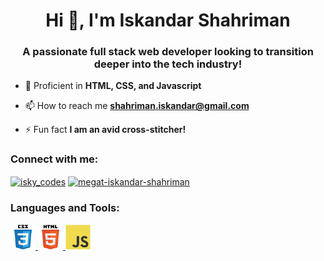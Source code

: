 <h1 align="center">Hi 👋, I'm Iskandar Shahriman</h1>
<h3 align="center">A passionate full stack web developer looking to transition deeper into the tech industry!</h3>

- 🌱 Proficient in **HTML, CSS, and Javascript**

- 📫 How to reach me **shahriman.iskandar@gmail.com**

- ⚡ Fun fact **I am an avid cross-stitcher!**

<h3 align="left">Connect with me:</h3>
<p align="left">
<a href="https://twitter.com/isky_codes" target="blank"><img align="center" src="https://raw.githubusercontent.com/rahuldkjain/github-profile-readme-generator/master/src/images/icons/Social/twitter.svg" alt="isky_codes" height="30" width="40" /></a>
<a href="https://linkedin.com/in/megat-iskandar-shahriman" target="blank"><img align="center" src="https://raw.githubusercontent.com/rahuldkjain/github-profile-readme-generator/master/src/images/icons/Social/linked-in-alt.svg" alt="megat-iskandar-shahriman" height="30" width="40" /></a>
</p>

<h3 align="left">Languages and Tools:</h3>
<p align="left"> <a href="https://www.w3schools.com/css/" target="_blank" rel="noreferrer"> <img src="https://raw.githubusercontent.com/devicons/devicon/master/icons/css3/css3-original-wordmark.svg" alt="css3" width="40" height="40"/> </a> <a href="https://www.w3.org/html/" target="_blank" rel="noreferrer"> <img src="https://raw.githubusercontent.com/devicons/devicon/master/icons/html5/html5-original-wordmark.svg" alt="html5" width="40" height="40"/> </a> <a href="https://developer.mozilla.org/en-US/docs/Web/JavaScript" target="_blank" rel="noreferrer"> <img src="https://raw.githubusercontent.com/devicons/devicon/master/icons/javascript/javascript-original.svg" alt="javascript" width="40" height="40"/> </a> </p>

